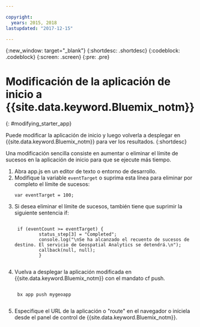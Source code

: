 ```yaml
---

copyright:
  years: 2015, 2018
lastupdated: "2017-12-15"

---
```


<!-- Attribute definitions -->
{:new_window: target="_blank"}
{:shortdesc: .shortdesc}
{:codeblock: .codeblock}
{:screen: .screen}
{:pre: .pre}

# Modificación de la aplicación de inicio a {{site.data.keyword.Bluemix_notm}}
{: #modifying_starter_app}

Puede modificar la aplicación de inicio y luego volverla a desplegar en {{site.data.keyword.Bluemix_notm}} para ver los resultados.
{:shortdesc}


Una modificación sencilla consiste en aumentar o eliminar el límite de sucesos en la aplicación de inicio para que se ejecute más tiempo.

1. Abra app.js en un editor de texto o entorno de desarrollo.
1. Modifique la variable `eventTarget` o suprima esta línea para eliminar por completo el límite de sucesos:
	 <pre><code>var eventTarget = 100;</code></pre>
1. Si desea eliminar el límite de sucesos, también tiene que suprimir la siguiente sentencia if:
	 <pre><code>  
	if (eventCount >= eventTarget) {
		    status_step[3] = "Completed";
		    console.log("\nSe ha alcanzado el recuento de sucesos de destino. El servicio de Geospatial Analytics se detendrá.\n");
		    callback(null, null);
		    }
	</code></pre>
1. Vuelva a desplegar la aplicación modificada en {{site.data.keyword.Bluemix_notm}} con el mandato cf push.
	 <pre><code>  
	bx app push mygeoapp
	</code></pre>
1. Especifique el URL de la aplicación o "route" en el navegador o iníciela desde el panel de control de {{site.data.keyword.Bluemix_notm}}.
